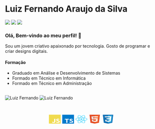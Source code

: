 # Luiz Fernando Araujo da Silva

<div> 
    <a href="https://linkedin.com/in/luizfernando-as" target="_blank"><img src="https://img.shields.io/badge/-LinkedIn-%230077B5?style=for-the-badge&logo=linkedin&logoColor=white" target="_blank"></a> 
    <a href="https://instagram.com/nandodalayoan" target="_blank"><img src="https://img.shields.io/badge/-Instagram-%23E4405F?style=for-the-badge&logo=instagram&logoColor=white" target="_blank"></a> 
    <a href = "mailto:luizfernandoaraujodasilva@gmail.com"><img src="https://img.shields.io/badge/-Gmail-%23333?style=for-the-badge&logo=gmail&logoColor=white" target="_blank"></a>
</div>

### Olá, Bem-vindo ao meu perfil! :wave: 

Sou um jovem criativo apaixonado por tecnologia. Gosto de programar e criar designs digitais. 

<h4> Formação</h4>

- Graduado em Análise e Desenvolvimento de Sistemas
- Formado em Técnico em Informática
- Formado em Técnico em Administração

<br>

<div align="between">
<img src="https://github-readme-stats.vercel.app/api?username=LuizFernandoAS&show_icons=true&theme=tokyonight#gh-dark-mode-only" alt="Luiz Fernando"/> 
  
<img src="https://github-readme-stats.vercel.app/api/top-langs/?username=LuizFernandoAS&layout=compact&theme=tokyonight#gh-dark-mode-only" alt="Luiz Fernando"/>

</div>

##

<div align="center" style="display: inline_block"><br>
  <img align="center" alt="Nando-Js" height="30" width="40" src="https://raw.githubusercontent.com/devicons/devicon/master/icons/javascript/javascript-plain.svg">
  <img align="center" alt="Nando-Ts" height="30" width="40" src="https://raw.githubusercontent.com/devicons/devicon/master/icons/typescript/typescript-plain.svg">
  <img align="center" alt="Nando-React" height="30" width="40" src="https://raw.githubusercontent.com/devicons/devicon/master/icons/react/react-original.svg">
  <img align="center" alt="Nando-HTML" height="30" width="40" src="https://raw.githubusercontent.com/devicons/devicon/master/icons/html5/html5-original.svg">
  <img align="center" alt="Nando-CSS" height="30" width="40" src="https://raw.githubusercontent.com/devicons/devicon/master/icons/css3/css3-original.svg">
</div>
  

 




